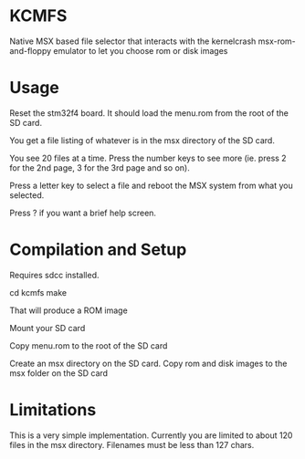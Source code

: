 KCMFS
=====

Native MSX based file selector that interacts with the kernelcrash msx-rom-and-floppy
emulator to let you choose rom or disk images

Usage
=====

Reset the stm32f4 board. It should load the menu.rom from the root of the SD card.

You get a file listing of whatever is in the msx directory of the SD card.

You see 20 files at a time. Press the number keys to see more (ie. press 2 for
the 2nd page, 3 for the 3rd page and so on).

Press a letter key to select a file and reboot the MSX system from what you 
selected.

Press ? if you want a brief help screen.

Compilation and Setup
=====================

Requires sdcc installed.

cd kcmfs
make

That will produce a ROM image

Mount your SD card 

Copy menu.rom to the root of the SD card

Create an msx directory on the SD card. Copy rom and disk images to the msx
folder on the SD card

Limitations
===========

This is a very simple implementation. Currently you are limited to about 120 files
in the msx directory. Filenames must be less than 127 chars.

